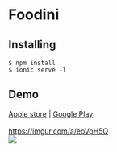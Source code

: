 <h1>Foodini</h1>

Installing
------------

```
$ npm install
$ ionic serve -l
```

Demo
------------
<a href="https://apps.apple.com/pl/app/foodini/id1458480018?l=pl">Apple store</a> | <a href="https://play.google.com/store/apps/details?id=com.sbm360.foodini&hl=pl">Google Play</a>
<br><br>
<a href="https://imgur.com/a/eoVoH5Q">https://imgur.com/a/eoVoH5Q</a>
<br><img src="https://i.imgur.com/z3kjyGm.gif">
